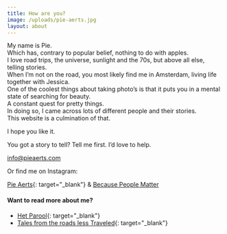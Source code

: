 ```yaml
---
title: How are you?
image: /uploads/pie-aerts.jpg
layout: about
---
```


<div><span style="font-size: 1.8rem; letter-spacing: 0.01rem;"></span></div>

<div>My name is Pie.</div>

<div>Which has, contrary to popular belief, nothing to do with apples.</div>

<div>I love road trips, the universe, sunlight and the 70s, but above all else, telling stories. &nbsp;</div>

<div>When I&rsquo;m not on the road, you most likely find me in Amsterdam, living life together with Jessica.&nbsp;</div>

<div>One of the coolest things about taking photo&rsquo;s is that it puts you in a mental state of searching for beauty.&nbsp;</div>

<div>A constant quest for pretty things.</div>

<div>In doing so, I came across lots of different people and their stories.</div>

<div>This website is a culmination of that.&nbsp;</div>

I hope you like it.&nbsp;

You got a story to tell? Tell me first. I’d love to help.

[info@pieaerts.com](mailto:info@pieaerts.com)

Or find me on Instagram:

[Pie Aerts](https://www.instagram.com/pie_aerts/){: target="_blank"}&nbsp;&&nbsp;[Because People Matter](https://www.instagram.com/because.people.matter/)

#### Want to read more about me?

* [Het Parool](https://www.parool.nl/ps/reisfotograaf-pie-aerts-wat-kunnen-wij-leren-van-far-away~b41ec25a/){: target="_blank"}
* [Tales from the roads less Traveled](https://www.mendo.nl/journal/stories/photographer-pie-aerts-on-capturing-beauty/){: target="_blank"}